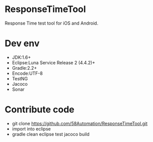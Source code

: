 # ResponseTimeTool
Response  Time test tool for iOS and Android.


# Dev env

- JDK:1.6+
- Eclipse:Luna Service Release 2 (4.4.2)+
- Gradle:2.2+
- Encode:UTF-8
- TestNG
- Jacoco
- Sonar

# Contribute code

- git clone https://github.com/58Automation/ResponseTimeTool.git
- import into eclipse
- gradle clean eclipse test jacoco build







